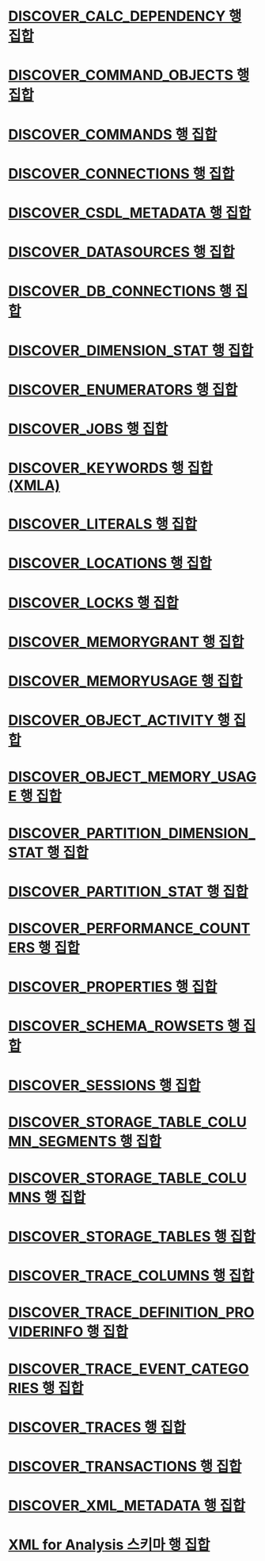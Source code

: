 # [DISCOVER_CALC_DEPENDENCY 행 집합](discover-calc-dependency-rowset.md)
# [DISCOVER_COMMAND_OBJECTS 행 집합](discover-command-objects-rowset.md)
# [DISCOVER_COMMANDS 행 집합](discover-commands-rowset.md)
# [DISCOVER_CONNECTIONS 행 집합](discover-connections-rowset.md)
# [DISCOVER_CSDL_METADATA 행 집합](discover-csdl-metadata-rowset.md)
# [DISCOVER_DATASOURCES 행 집합](discover-datasources-rowset.md)
# [DISCOVER_DB_CONNECTIONS 행 집합](discover-db-connections-rowset.md)
# [DISCOVER_DIMENSION_STAT 행 집합](discover-dimension-stat-rowset.md)
# [DISCOVER_ENUMERATORS 행 집합](discover-enumerators-rowset.md)
# [DISCOVER_JOBS 행 집합](discover-jobs-rowset.md)
# [DISCOVER_KEYWORDS 행 집합(XMLA)](discover-keywords-rowset-xmla.md)
# [DISCOVER_LITERALS 행 집합](discover-literals-rowset.md)
# [DISCOVER_LOCATIONS 행 집합](discover-locations-rowset.md)
# [DISCOVER_LOCKS 행 집합](discover-locks-rowset.md)
# [DISCOVER_MEMORYGRANT 행 집합](discover-memorygrant-rowset.md)
# [DISCOVER_MEMORYUSAGE 행 집합](discover-memoryusage-rowset.md)
# [DISCOVER_OBJECT_ACTIVITY 행 집합](discover-object-activity-rowset.md)
# [DISCOVER_OBJECT_MEMORY_USAGE 행 집합](discover-object-memory-usage-rowset.md)
# [DISCOVER_PARTITION_DIMENSION_STAT 행 집합](discover-partition-dimension-stat-rowset.md)
# [DISCOVER_PARTITION_STAT 행 집합](discover-partition-stat-rowset.md)
# [DISCOVER_PERFORMANCE_COUNTERS 행 집합](discover-performance-counters-rowset.md)
# [DISCOVER_PROPERTIES 행 집합](discover-properties-rowset.md)
# [DISCOVER_SCHEMA_ROWSETS 행 집합](discover-schema-rowsets-rowset.md)
# [DISCOVER_SESSIONS 행 집합](discover-sessions-rowset.md)
# [DISCOVER_STORAGE_TABLE_COLUMN_SEGMENTS 행 집합](discover-storage-table-column-segments-rowset.md)
# [DISCOVER_STORAGE_TABLE_COLUMNS 행 집합](discover-storage-table-columns-rowset.md)
# [DISCOVER_STORAGE_TABLES 행 집합](discover-storage-tables-rowset.md)
# [DISCOVER_TRACE_COLUMNS 행 집합](discover-trace-columns-rowset.md)
# [DISCOVER_TRACE_DEFINITION_PROVIDERINFO 행 집합](discover-trace-definition-providerinfo-rowset.md)
# [DISCOVER_TRACE_EVENT_CATEGORIES 행 집합](discover-trace-event-categories-rowset.md)
# [DISCOVER_TRACES 행 집합](discover-traces-rowset.md)
# [DISCOVER_TRANSACTIONS 행 집합](discover-transactions-rowset.md)
# [DISCOVER_XML_METADATA 행 집합](discover-xml-metadata-rowset.md)
# [XML for Analysis 스키마 행 집합](xml-for-analysis-schema-rowsets.md)
